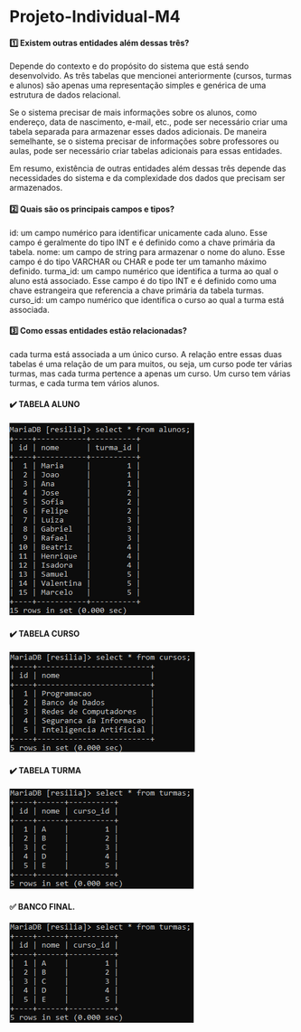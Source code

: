 # Projeto-Individual-M4

#### :one: Existem outras entidades além dessas três?  
Depende do contexto e do propósito do sistema que está sendo desenvolvido. As três tabelas que mencionei anteriormente (cursos, turmas e alunos) são apenas uma representação simples e genérica de uma estrutura de dados relacional.

Se o sistema precisar de mais informações sobre os alunos, como endereço, data de nascimento, e-mail, etc., pode ser necessário criar uma tabela separada para armazenar esses dados adicionais. De maneira semelhante, se o sistema precisar de informações sobre professores ou aulas, pode ser necessário criar tabelas adicionais para essas entidades.

Em resumo, existência de outras entidades além dessas três depende das necessidades do sistema e da complexidade dos dados que precisam ser armazenados. 

####  :two:  Quais são os principais campos e tipos?
id: um campo numérico para identificar unicamente cada aluno. Esse campo é geralmente do tipo INT e é definido como a chave primária da tabela.
nome: um campo de string para armazenar o nome do aluno. Esse campo é do tipo VARCHAR ou CHAR e pode ter um tamanho máximo definido.
turma_id: um campo numérico que identifica a turma ao qual o aluno está associado. Esse campo é do tipo INT e é definido como uma chave estrangeira que referencia a chave primária da tabela turmas.
curso_id: um campo numérico que identifica o curso ao qual a turma está associada. 

####  :three: Como essas entidades estão relacionadas?
cada turma está associada a um único curso. A relação entre essas duas tabelas é uma relação de um para muitos, ou seja, um curso pode ter várias turmas, mas cada turma pertence a apenas um curso.
Um curso tem várias turmas, e cada turma tem vários alunos.

#### :heavy_check_mark: TABELA ALUNO
 
![](https://raw.githubusercontent.com/poporybr/Projeto-Individual-M4/main/prints/print%20Alunos%20Resilia.png?raw=true)

#### :heavy_check_mark: TABELA CURSO

![](https://github.com/poporybr/Projeto-Individual-M4/blob/main/prints/print%20Cursos%20Resilia.png?raw=true)

#### :heavy_check_mark: TABELA TURMA

![](https://github.com/poporybr/Projeto-Individual-M4/blob/main/prints/print%20Turmas%20Resilia.png?raw=true)

#### :white_check_mark: BANCO FINAL.

![](https://github.com/poporybr/Projeto-Individual-M4/blob/main/prints/print%20Turmas%20Resilia.png?raw=true)

